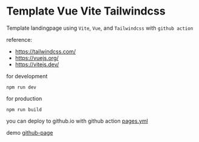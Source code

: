 # Template Vue Vite Tailwindcss

Template landingpage using `Vite`, `Vue`, and `Tailwindcss` with `github action`

reference:
- https://tailwindcss.com/
- https://vuejs.org/
- https://vitejs.dev/


for development
```
npm run dev
```

for production
```
npm run build
```

you can deploy to github.io with github action [pages.yml](.github/workflows/pages.yml)
 
demo [github-page](https://nursyah21.github.io/template-vue-vite-tailwindcss/)
